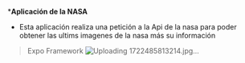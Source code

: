 ***Aplicación de la NASA**
- Esta aplicación realiza una petición a la Api de la nasa para poder obtener las ultims imagenes de la nasa más su información
> Expo Framework
> ![Uploading 1722485813214.jpg…]()
